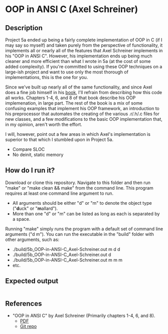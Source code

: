 # OOP in ANSI C (Axel Schreiner)

## Description

Project 5a ended up being a fairly complete implementation of OOP in C (if I may say so myself) and taken purely from the perspective of functionality, it implements all or nearly all of the features that Axel Schreiner implements in his "OOP in ANSI C". However, his implementation ends up being much cleaner and more efficient than what I wrote in 5a (at the cost of some added complexity). If you're committed to using these OOP techniques on a large-ish project and want to use only the most thorough of implementations, this is the one for you.

Since we've built up nearly all of the same functionality, and since Axel does a fine job himself in his [book](https://www.cs.rit.edu/~ats/books/ooc.pdf), I'll refrain from describing how this code all works. Chapters 1-4, 6, and 8 of that book describe his OOP implemenation, in large part. The rest of the book is a mix of some confusing examples that implement his OOP framework, an introduction to his preprocessor that automates the creating of the various .r/.h/.c files for new classes, and a few modifications to the basic OOP implementation that, in my opinion, aren't worth the effort.

I will, however, point out a few areas in which Axel's implementation is superior to that which I stumbled upon in Project 5a.

- Compare SLOC
- No deinit, static memory

## How do I run it?

Download or clone this repository. Navigate to this folder and then run "make" or "make clean && make" from the command line. This program requires at least one command line argument to run.
- All arguments should be either "d" or "m" to denote the object type ("**d**uck" or "**m**allard").
- More than one "d" or "m" can be listed as long as each is separated by a space.

Running "make" simply runs the program with a default set of command line arguments ("d m"). You can run the executable in the "build" folder with other arguments, such as:
- ./build/5b_OOP-in-ANSI-C_Axel-Schreiner.out m d d
- ./build/5b_OOP-in-ANSI-C_Axel-Schreiner.out d
- ./build/5b_OOP-in-ANSI-C_Axel-Schreiner.out m m m
- etc.

## Expected output

```

```

## References
- "OOP in ANSI C" by Axel Schreiner (Primarily chapters 1-4, 6, and 8).
    - [PDF](https://www.cs.rit.edu/~ats/books/ooc.pdf)
    - [Git repo](https://github.com/shichao-an/ooc)